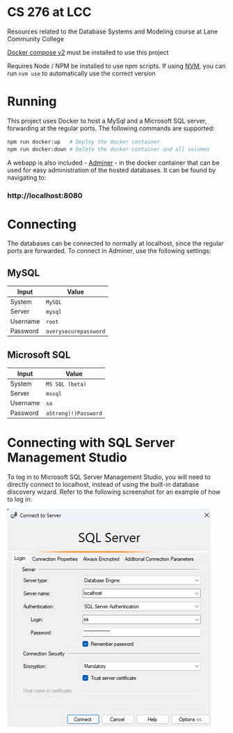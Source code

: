 # CS 276 at LCC
Resources related to the Database Systems and Modeling course at Lane Community College

[Docker compose v2](https://docs.docker.com/compose/) must be installed to use this project

Requires Node / NPM be installed to use npm scripts. If using [NVM](https://github.com/nvm-sh/nvm), you can run `nvm use` to automatically use the correct version


# Running
This project uses Docker to host a MySql and a Microsoft SQL server, forwarding at the regular ports. The following commands are supported:
```sh
npm run docker:up   # Deploy the docker container
npm run docker:down # Delete the docker container and all volumes
```

A webapp is also included - [Adminer](https://www.adminer.org/) - in the docker container that can be used for easy administration of the hosted databases. It can be found by navigating to:

### http://localhost:8080

# Connecting
The databases can be connected to normally at localhost, since the regular ports are forwarded. To connect in Adminer, use the following settings:

## MySQL
| Input | Value |
|-------|-------|
| System | `MySQL` |
| Server | `mysql` |
| Username | `root` |
| Password | `averysecurepassword` |

## Microsoft SQL
| Input | Value |
|-------|-------|
| System | `MS SQL (beta)` |
| Server | `mssql` |
| Username | `sa` |
| Password | `aStrong(!)Password` |

# Connecting with SQL Server Management Studio
To log in to Microsoft SQL Server Management Studio, you will need to directly connect to localhost, instead of using the built-in database discovery wizard. Refer to the following screenshot for an example of how to log in:

![Screenshot of login screen](docs/log-in-to-management-studio.png)
